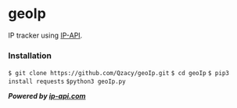 # geoIp
IP tracker using [IP-API](ip-api.com).

### Installation
```$ git clone https://github.com/Qzacy/geoIp.git```
```$ cd geoIp```
```$ pip3 install requests```
```$python3 geoIp.py```


***Powered by [ip-api.com](ip-api.com)***
